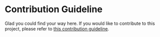 Contribution Guideline
======================

Glad you could find your way here. If you would like to contribute to this project,
please refer to [this contribution guideline](https://github.com/Cakasim/php-payone-sdk/blob/develop/CONTRIBUTING.md).
